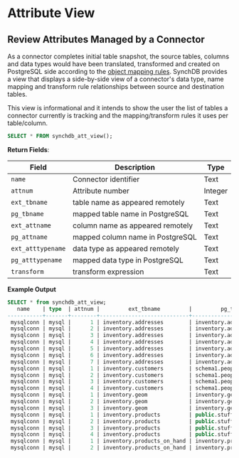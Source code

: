 # Attribute View

## **Review Attributes Managed by a Connector**

As a connector completes initial table snapshot, the source tables, columns and data types would have been translated, transformed and created on PostgreSQL side according to the [object mapping rules](https://docs.synchdb.com/user-guide/object_mapping_rules/). SynchDB provides a view that displays a side-by-side view of a connector's data type, name mapping and transform rule relationships between source and destination tables.

This view is informational and it intends to show the user the list of tables a connector currently is tracking and the mapping/transform rules it uses per table/column.

```sql
SELECT * FROM synchdb_att_view();
```

**Return Fields**:

| Field | Description | Type |
|-|-|-|
| `name` | Connector identifier | Text |
| `attnum` | Attribute number | Integer |
| `ext_tbname` | table name as appeared remotely | Text |
| `pg_tbname` | mapped table name in PostgreSQL | Text |
| `ext_attname` | column name as appeared remotely | Text |
| `pg_attname` | mapped column name in PostgreSQL | Text |
| `ext_atttypename` | data type as appeared remotely | Text |
| `pg_atttypename` | mapped data type in PostgreSQL | Text |
| `transform` | transform expression | Text |

**Example Output**

```sql
SELECT * from synchdb_att_view;
   name    | type  | attnum |         ext_tbname         |         pg_tbname          | ext_attname | pg_attname  | ext_atttypename | pg_atttypename |         transform
-----------+-------+--------+----------------------------+----------------------------+-------------+-------------+-----------------+----------------+----------------------------
 mysqlconn | mysql |      1 | inventory.addresses        | inventory.addresses        | id          | id          | INT             | int4           |
 mysqlconn | mysql |      2 | inventory.addresses        | inventory.addresses        | customer_id | customer_id | INT             | int4           |
 mysqlconn | mysql |      3 | inventory.addresses        | inventory.addresses        | street      | street      | VARCHAR         | varchar        |
 mysqlconn | mysql |      4 | inventory.addresses        | inventory.addresses        | city        | city        | VARCHAR         | varchar        |
 mysqlconn | mysql |      5 | inventory.addresses        | inventory.addresses        | state       | state       | VARCHAR         | varchar        |
 mysqlconn | mysql |      6 | inventory.addresses        | inventory.addresses        | zip         | zip         | VARCHAR         | varchar        |
 mysqlconn | mysql |      7 | inventory.addresses        | inventory.addresses        | type        | type        | ENUM            | text           |
 mysqlconn | mysql |      1 | inventory.customers        | schema1.people             | id          | id          | INT             | int4           |
 mysqlconn | mysql |      2 | inventory.customers        | schema1.people             | first_name  | first_name  | VARCHAR         | varchar        |
 mysqlconn | mysql |      3 | inventory.customers        | schema1.people             | last_name   | family_name | VARCHAR         | varchar        |
 mysqlconn | mysql |      4 | inventory.customers        | schema1.people             | email       | contact     | VARCHAR         | varchar        |
 mysqlconn | mysql |      1 | inventory.geom             | inventory.geom             | id          | id          | INT             | int4           |
 mysqlconn | mysql |      2 | inventory.geom             | inventory.geom             | g           | g           | GEOMETRY        | geometry       |
 mysqlconn | mysql |      3 | inventory.geom             | inventory.geom             | h           | h           | GEOMETRY        | text           |
 mysqlconn | mysql |      1 | inventory.products         | public.stuff               | id          | id          | INT             | int4           |
 mysqlconn | mysql |      2 | inventory.products         | public.stuff               | name        | name        | VARCHAR         | varchar        | '>>>>>' || '%d' || '<<<<<'
 mysqlconn | mysql |      3 | inventory.products         | public.stuff               | description | description | VARCHAR         | varchar        |
 mysqlconn | mysql |      4 | inventory.products         | public.stuff               | weight      | weight      | FLOAT           | float4         |
 mysqlconn | mysql |      1 | inventory.products_on_hand | inventory.products_on_hand | product_id  | product_id  | INT             | int4           |
 mysqlconn | mysql |      2 | inventory.products_on_hand | inventory.products_on_hand | quantity    | quantity    | INT             | int8           |
```